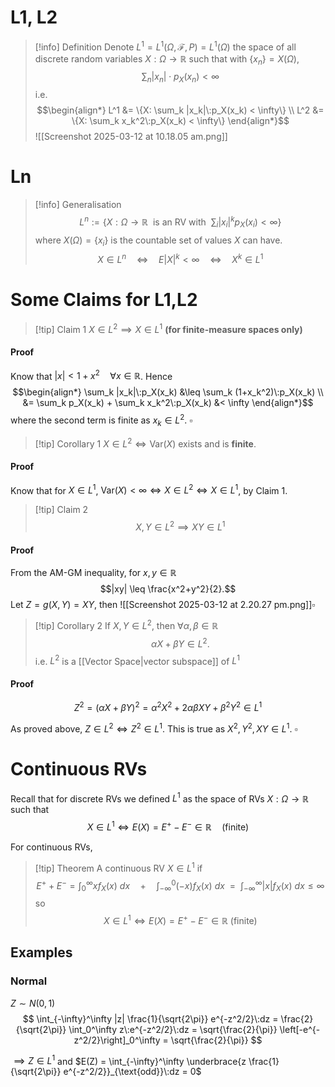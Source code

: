 # L1, L2
>[!info] Definition 
>Denote $L^1 = L^1(\Omega, \mathcal{F}, P) = L^1(\Omega)$ the space of all discrete random variables $X: \Omega \to \mathbb{R}$ such that with $\{x_n\} = X(\Omega)$,
>$$\sum_n |x_n|\cdot p_X(x_n) < \infty $$
>i.e. 
>$$\begin{align*} 
>L^1 &= \{X: \sum_k |x_k|\:p_X(x_k) < \infty\} \\
>L^2 &= \{X: \sum_k x_k^2\:p_X(x_k) < \infty\}
\end{align*}$$
![[Screenshot 2025-03-12 at 10.18.05 am.png]]

# Ln
>[!info] Generalisation
>$$L^n := \left\{X: \Omega \to \mathbb{R}\:\:\text{is an RV with}\:\: \sum_{i} |x_i|^k p_X(x_i) < \infty\right\}$$
>where $X(\Omega) = \{x_i\}$ is the countable set of values $X$ can have. <br>
>$$X \in L^n \quad\iff\quad E|X|^k < \infty \quad\iff\quad X^k \in L^1$$

# Some Claims for L1,L2

> [!tip] Claim 1
> $X \in L^2 \implies X \in L^1$    **(for finite-measure spaces only)**
#### Proof
Know that $|x| < 1+x^2 \quad \forall x \in \mathbb{R}$. Hence
$$\begin{align*}
\sum_k |x_k|\:p_X(x_k) &\leq \sum_k (1+x_k^2)\:p_X(x_k) \\
&= \sum_k p_X(x_k) + \sum_k x_k^2\:p_X(x_k) &< \infty
\end{align*}$$
where the second term is finite as $x_k \in L^2$.  $\square$

>[!tip] Corollary 1
>$X \in L^2 \iff \text{Var}(X)$ exists and is **finite**.
#### Proof
Know that for $X \in L^1$, $\text{Var}(X) < \infty \iff X \in L^2 \iff X \in L^1$, by Claim 1.


>[!tip] Claim 2
>$$X,Y \in L^2 \implies XY\in L^1$$
#### Proof
From the AM-GM inequality, for $x,y\in \mathbb{R}$
$$|xy| \leq \frac{x^2+y^2}{2}.$$
Let $Z = g(X,Y) = XY$, then
![[Screenshot 2025-03-12 at 2.20.27 pm.png]]$\square$ 

>[!tip] Corollary 2 
>If $X,Y \in L^2$, then $\forall \alpha,\beta \in \mathbb{R}$
>$$\alpha X + \beta Y \in L^2.$$
>i.e. $L^2$ is a [[Vector Space|vector subspace]] of $L^1$
>
#### Proof
$$Z^2 = (\alpha X + \beta Y)^2 = \alpha^2 X^2 + 2\alpha\beta XY + \beta^2 Y^2 \in L^1$$

As proved above, $Z \in L^2 \iff Z^2 \in L^1$. This is true as $X^2,Y^2, XY \in L^1$.  $\square$ 


# Continuous RVs

Recall that for discrete RVs we defined $L^1$ as the space of RVs $X:\Omega\to \mathbb{R}$ such that 
$$X\in L^1 \iff E(X) = E^+ - E^- \in \mathbb{R} \quad(\text{finite})$$

For continuous RVs,

>[!tip] Theorem 
>A continuous RV $X \in L^1$ if 
>$$E^+ + E^- = \int_0^\infty xf_X(x)\:dx \quad+\quad \int_{-\infty}^0 (-x)f_X(x)\:dx \:\:=\:\:  \int_{-\infty}^\infty |x| f_X(x) \:dx \leq \infty $$
so
$$X\in L^1 \iff E(X) = E^+ - E^- \in \mathbb{R}\:(\text{finite})$$

## Examples

### Normal 
$Z \sim N(0,1)$ 
$$ \int_{-\infty}^\infty |z| \frac{1}{\sqrt{2\pi}} e^{-z^2/2}\:dz = \frac{2}{\sqrt{2\pi}} \int_0^\infty z\:e^{-z^2/2}\:dz = \sqrt{\frac{2}{\pi}} \left[-e^{-z^2/2}\right]_0^\infty = \sqrt{\frac{2}{\pi}} $$

$\implies Z \in L^1$ and $E(Z) =  \int_{-\infty}^\infty \underbrace{z \frac{1}{\sqrt{2\pi}} e^{-z^2/2}}_{\text{odd}}\:dz = 0$  
